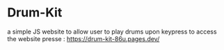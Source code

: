 # Drum-Kit
a simple JS website to allow user to play drums upon keypress
to access the website presse : https://drum-kit-86u.pages.dev/
